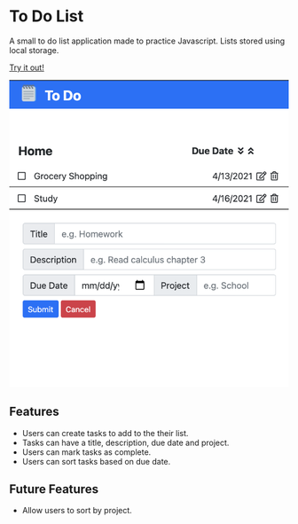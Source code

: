 # To Do List

A small to do list application made to practice Javascript. Lists stored using local storage.

[Try it out!](https://ptrcktylr.github.io/to-do-list/)

![preview](/dist/images/preview.png)

## Features
- Users can create tasks to add to the their list.
- Tasks can have a title, description, due date and project.
- Users can mark tasks as complete.
- Users can sort tasks based on due date.


## Future Features
- Allow users to sort by project.
